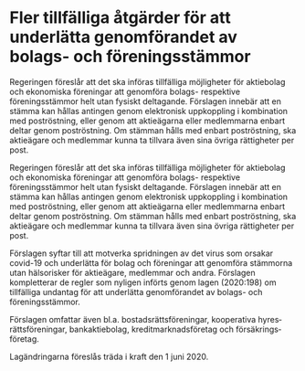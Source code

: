 # Fler tillfälliga åtgärder för att underlätta genomförandet av bolags- och föreningsstämmor

Regeringen föreslår att det ska införas tillfälliga möjligheter för aktiebolag och ekonomiska föreningar att genomföra bolags- respektive föreningsstämmor helt utan fysiskt deltagande. Förslagen innebär att en stämma kan hållas antingen genom elektronisk uppkoppling i kombination med poströstning, eller genom att aktieägarna eller medlemmarna enbart deltar genom poströstning. Om stämman hålls med enbart poströstning, ska aktieägare och medlemmar kunna ta tillvara även sina övriga rättigheter per post.

Regeringen föreslår att det ska införas tillfälliga möjligheter för aktiebolag och ekonomiska föreningar att genomföra bolags- respektive föreningsstämmor helt utan fysiskt deltagande. Förslagen innebär att en stämma kan hållas antingen genom elektronisk uppkoppling i kombination med poströstning, eller genom att aktieägarna eller medlemmarna enbart deltar genom poströstning. Om stämman hålls med enbart poströstning, ska aktieägare och medlemmar kunna ta tillvara även sina övriga rättigheter per post.

Förslagen syftar till att motverka spridningen av det virus som orsakar covid-19 och underlätta för bolag och föreningar att genomföra stämmorna utan hälsorisker för aktieägare, medlemmar och andra. Förslagen kompletterar de regler som nyligen införts genom lagen (2020:198) om tillfälliga undantag för att underlätta genom­förandet av bolags- och föreningsstämmor.

Förslagen omfattar även bl.a. bostads­rätts­föreningar, kooperativa hyres­rätts­föreningar, bank­aktiebolag, kredit­marknads­företag och försäkrings­företag.

Lagändringarna föreslås träda i kraft den 1 juni 2020.
